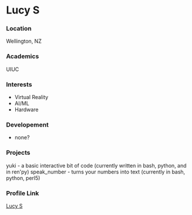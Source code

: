 # Lucy S

### Location

Wellington, NZ

### Academics

UIUC

### Interests

- Virtual Reality
- AI/ML
- Hardware

### Developement

- none?

### Projects
yuki - a basic interactive bit of code (currently written in bash, python, and in ren'py) 
speak_number - turns your numbers into text (currently in bash, python, perl5)

### Profile Link

[Lucy S](https://github.com/girlingoggles)